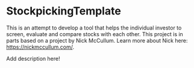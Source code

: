 # StockpickingTemplate
This is an attempt to develop a tool that helps the individual investor to screen, evaluate and compare stocks with each other. This project is in parts based on a project by Nick McCullum. Learn more about Nick here: https://nickmccullum.com/.

Add description here!
